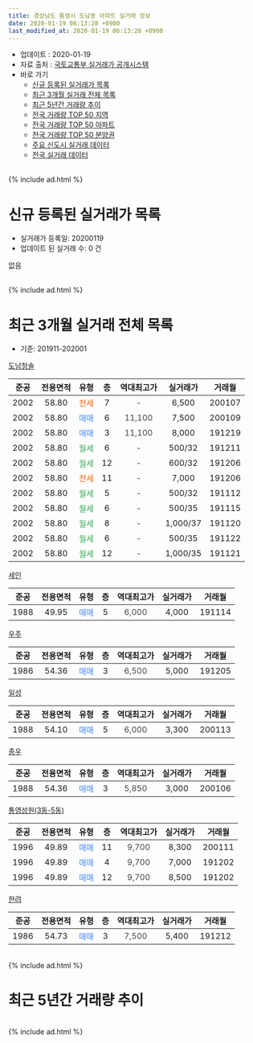 ```yaml
---
title: 경상남도 통영시 도남동 아파트 실거래 정보
date: 2020-01-19 06:13:28 +0900
last_modified_at: 2020-01-19 06:13:28 +0900
---
```


* 업데이트 : 2020-01-19
* 자료 출처 : [국토교통부 실거래가 공개시스템](http://rt.molit.go.kr)
* 바로 가기
    * [신규 등록된 실거래가 목록](#신규-등록된-실거래가-목록)
    * [최근 3개월 실거래 전체 목록](#최근-3개월-실거래-전체-목록)
    * [최근 5년간 거래량 추이](#최근-5년간-거래량-추이)
    * [전국 거래량 TOP 50 지역](https://apt-info.github.io/apt-trade-info/최근-3개월-전국에서-가장-거래가-많이-발생한-지역)
    * [전국 거래량 TOP 50 아파트](https://apt-info.github.io/apt-trade-info/최근-3개월-전국에서-가장-거래가-많이-발생한-아파트)
    * [전국 거래량 TOP 50 분양권](https://apt-info.github.io/apt-trade-info/최근-3개월-전국에서-가장-거래가-많이-발생한-분양권)
    * [주요 신도시 실거래 데이터](https://apt-info.github.io/apt-trade-info/주요-신도시)
    * [전국 실거래 데이터](https://apt-info.github.io/apt-trade-info/전국)
<br>
{% include ad.html %}
<br>

# 신규 등록된 실거래가 목록
* 실거래가 등록일: 20200119
* 업데이트 된 실거래 수: 0 건

없음

<br>
{% include ad.html %}
<br>

# 최근 3개월 실거래 전체 목록
* 기준: 201911-202001


[도남청솔](https://search.naver.com/search.naver?query=%EA%B2%BD%EC%83%81%EB%82%A8%EB%8F%84+%ED%86%B5%EC%98%81%EC%8B%9C+%EB%8F%84%EB%82%A8%EB%8F%99+%EB%8F%84%EB%82%A8%EC%B2%AD%EC%86%94)

|준공|전용면적|유형|층|역대최고가|실거래가|거래월|
|:---:|:---:|:---:|:---:|:---:|:---:|:---:|
|2002|58.80|<span style="color:#ff5a00">전세</span>|7|<span style="color:#444444">-</span>|6,500|200107|
|2002|58.80|<span style="color:#4285f3">매매</span>|6|<span style="color:#444444">11,100</span>|7,500|200109|
|2002|58.80|<span style="color:#4285f3">매매</span>|3|<span style="color:#444444">11,100</span>|8,000|191219|
|2002|58.80|<span style="color:#34a853">월세</span>|6|<span style="color:#444444">-</span>|500/32|191211|
|2002|58.80|<span style="color:#34a853">월세</span>|12|<span style="color:#444444">-</span>|600/32|191206|
|2002|58.80|<span style="color:#ff5a00">전세</span>|11|<span style="color:#444444">-</span>|7,000|191206|
|2002|58.80|<span style="color:#34a853">월세</span>|5|<span style="color:#444444">-</span>|500/32|191112|
|2002|58.80|<span style="color:#34a853">월세</span>|6|<span style="color:#444444">-</span>|500/35|191115|
|2002|58.80|<span style="color:#34a853">월세</span>|8|<span style="color:#444444">-</span>|1,000/37|191120|
|2002|58.80|<span style="color:#34a853">월세</span>|6|<span style="color:#444444">-</span>|500/35|191122|
|2002|58.80|<span style="color:#34a853">월세</span>|12|<span style="color:#444444">-</span>|1,000/35|191121|

[세인](https://search.naver.com/search.naver?query=%EA%B2%BD%EC%83%81%EB%82%A8%EB%8F%84+%ED%86%B5%EC%98%81%EC%8B%9C+%EB%8F%84%EB%82%A8%EB%8F%99+%EC%84%B8%EC%9D%B8)

|준공|전용면적|유형|층|역대최고가|실거래가|거래월|
|:---:|:---:|:---:|:---:|:---:|:---:|:---:|
|1988|49.95|<span style="color:#4285f3">매매</span>|5|<span style="color:#444444">6,000</span>|4,000|191114|

[우주](https://search.naver.com/search.naver?query=%EA%B2%BD%EC%83%81%EB%82%A8%EB%8F%84+%ED%86%B5%EC%98%81%EC%8B%9C+%EB%8F%84%EB%82%A8%EB%8F%99+%EC%9A%B0%EC%A3%BC)

|준공|전용면적|유형|층|역대최고가|실거래가|거래월|
|:---:|:---:|:---:|:---:|:---:|:---:|:---:|
|1986|54.36|<span style="color:#4285f3">매매</span>|3|<span style="color:#444444">6,500</span>|5,000|191205|

[일성](https://search.naver.com/search.naver?query=%EA%B2%BD%EC%83%81%EB%82%A8%EB%8F%84+%ED%86%B5%EC%98%81%EC%8B%9C+%EB%8F%84%EB%82%A8%EB%8F%99+%EC%9D%BC%EC%84%B1)

|준공|전용면적|유형|층|역대최고가|실거래가|거래월|
|:---:|:---:|:---:|:---:|:---:|:---:|:---:|
|1988|54.10|<span style="color:#4285f3">매매</span>|5|<span style="color:#444444">6,000</span>|3,300|200113|

[종우](https://search.naver.com/search.naver?query=%EA%B2%BD%EC%83%81%EB%82%A8%EB%8F%84+%ED%86%B5%EC%98%81%EC%8B%9C+%EB%8F%84%EB%82%A8%EB%8F%99+%EC%A2%85%EC%9A%B0)

|준공|전용면적|유형|층|역대최고가|실거래가|거래월|
|:---:|:---:|:---:|:---:|:---:|:---:|:---:|
|1988|54.36|<span style="color:#4285f3">매매</span>|3|<span style="color:#444444">5,850</span>|3,000|200106|

[통영성원(3동-5동)](https://search.naver.com/search.naver?query=%EA%B2%BD%EC%83%81%EB%82%A8%EB%8F%84+%ED%86%B5%EC%98%81%EC%8B%9C+%EB%8F%84%EB%82%A8%EB%8F%99+%ED%86%B5%EC%98%81%EC%84%B1%EC%9B%90%283%EB%8F%99-5%EB%8F%99%29)

|준공|전용면적|유형|층|역대최고가|실거래가|거래월|
|:---:|:---:|:---:|:---:|:---:|:---:|:---:|
|1996|49.89|<span style="color:#4285f3">매매</span>|11|<span style="color:#444444">9,700</span>|8,300|200111|
|1996|49.89|<span style="color:#4285f3">매매</span>|4|<span style="color:#444444">9,700</span>|7,000|191202|
|1996|49.89|<span style="color:#4285f3">매매</span>|12|<span style="color:#444444">9,700</span>|8,500|191202|

[한려](https://search.naver.com/search.naver?query=%EA%B2%BD%EC%83%81%EB%82%A8%EB%8F%84+%ED%86%B5%EC%98%81%EC%8B%9C+%EB%8F%84%EB%82%A8%EB%8F%99+%ED%95%9C%EB%A0%A4)

|준공|전용면적|유형|층|역대최고가|실거래가|거래월|
|:---:|:---:|:---:|:---:|:---:|:---:|:---:|
|1986|54.73|<span style="color:#4285f3">매매</span>|3|<span style="color:#444444">7,500</span>|5,400|191212|


<br>
{% include ad.html %}
<br>

# 최근 5년간 거래량 추이


<div style="width:100%;">
    <canvas id="deal_progress" height="200"></canvas>
</div>

<script>
new Chart(document.getElementById("deal_progress"), {
    type: 'line',
    data: {
        labels: ['201501','201502','201503','201504','201505','201506','201507','201508','201509','201510','201511','201512','201601','201602','201603','201604','201605','201606','201607','201608','201609','201610','201611','201612','201701','201702','201703','201704','201705','201706','201707','201708','201709','201710','201711','201712','201801','201802','201803','201804','201805','201806','201807','201808','201809','201810','201811','201812','201901','201902','201903','201904','201905','201906','201907','201908','201909','201910','201911','201912','202001'],
        datasets: [{
            label: '매매',
            pointRadius: 1,
            data: [9, 3, 11, 8, 5, 5, 4, 1, 6, 10, 12, 3, 12, 7, 12, 15, 9, 7, 5, 6, 5, 5, 6, 7, 5, 11, 8, 5, 7, 3, 5, 8, 5, 3, 7, 6, 14, 2, 10, 4, 5, 3, 5, 1, 2, 3, 2, 2, 5, 4, 2, 3, 3, 4, 0, 0, 1, 5, 1, 5, 4],
            borderColor: "rgba(255, 201, 14, 1)",
            backgroundColor: "rgba(255, 201, 14, 0.5)",
            fill: false,
            lineTension: 0
        },{
            label: '전월세',
            pointRadius: 1,
            data: [7, 2, 2, 1, 0, 2, 0, 3, 4, 0, 2, 4, 10, 11, 3, 7, 6, 3, 10, 3, 5, 2, 5, 6, 1, 3, 3, 3, 1, 4, 2, 1, 1, 2, 6, 9, 5, 2, 7, 2, 3, 3, 1, 2, 1, 3, 4, 1, 2, 0, 2, 2, 4, 2, 2, 1, 1, 9, 5, 3, 1],
            borderColor: "rgba(0, 141, 185, 1)",
            backgroundColor: "rgba(0, 141, 185, 0.5)",
            fill: false,
            lineTension: 0
        }
        ]
    },
    options: {
        responsive: true,
        title: {
            display: false
        },
        tooltips: {
            mode: 'index',
            intersect: false
        },
        hover: {
            mode: 'nearest',
            intersect: true
        },
        scales: {
            xAxes: [{
                display: true,
                scaleLabel: {
                    display: true,
                    labelString: '년/월'
                }
            }],
            yAxes: [{
                display: true,
                ticks: {
                    suggestedMin: 0,
                },
                scaleLabel: {
                    display: true,
                    labelString: '실거래 수'
                }
            }]
        }
    }
});

</script>


<br>
{% include ad.html %}
<br>

